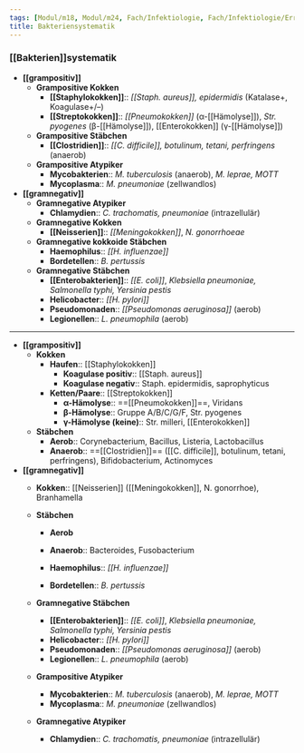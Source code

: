 ```yaml
---
tags: [Modul/m18, Modul/m24, Fach/Infektiologie, Fach/Infektiologie/Erreger/Bakterien]
title: Bakteriensystematik
---
```

### [[Bakterien]]systematik
- **[[grampositiv]]**
	- **Grampositive Kokken**
		- **[[Staphylokokken]]**:: *[[Staph. aureus]], epidermidis* (Katalase+, Koagulase+/–)
		- **[[Streptokokken]]**:: *[[Pneumokokken]]* (α-[[Hämolyse]]), *Str. pyogenes* (β-[[Hämolyse]]), [[Enterokokken]] (γ-[[Hämolyse]])
	- **Grampositive Stäbchen**
		- **[[Clostridien]]**:: *[[C. difficile]], botulinum, tetani, perfringens* (anaerob)
	- **Grampositive Atypiker**
		- **Mycobakterien**:: *M. tuberculosis* (anaerob), *M. leprae, MOTT*
		- **Mycoplasma**:: *M. pneumoniae* (zellwandlos)
- **[[gramnegativ]]**
	- **Gramnegative Atypiker**
		- **Chlamydien**:: *C. trachomatis, pneumoniae* (intrazellulär)
	- **Gramnegative Kokken**
		- **[[Neisserien]]**:: *[[Meningokokken]]*, *N. gonorrhoeae*
	- **Gramnegative kokkoide Stäbchen**
		- **Haemophilus**:: *[[H. influenzae]]*
		- **Bordetellen**:: *B. pertussis*
	- **Gramnegative Stäbchen**
		- **[[Enterobakterien]]**:: *[[E. coli]]*, *Klebsiella pneumoniae, Salmonella typhi, Yersinia pestis*
		- **Helicobacter**:: *[[H. pylori]]*
		- **Pseudomonaden**:: *[[Pseudomonas aeruginosa]]* (aerob)
		- **Legionellen**:: *L. pneumophila* (aerob)

---
- **[[grampositiv]]**
	- **Kokken**
		- **Haufen**:: [[Staphylokokken]]
			- **Koagulase positiv**:: [[Staph. aureus]]
			- **Koagulase negativ**:: Staph. epidermidis, saprophyticus
		- **Ketten/Paare**:: [[Streptokokken]]
			- **α-Hämolyse**:: ==[[Pneumokokken]]==, Viridans
			- **β-Hämolyse**:: Gruppe A/B/C/G/F, Str. pyogenes
			- **γ-Hämolyse (keine)**:: Str. milleri, [[Enterokokken]]
	- **Stäbchen**
		- **Aerob**:: Corynebacterium, Bacillus, Listeria, Lactobacillus
		- **Anaerob**:: ==[[Clostridien]]== ([[C. difficile]], botulinum, tetani, perfringens), Bifidobacterium, Actinomyces
- **[[gramnegativ]]**
	- **Kokken**:: [[Neisserien]] ([[Meningokokken]], N. gonorrhoe), Branhamella
	- **Stäbchen**
		- **Aerob**
		- **Anaerob**:: Bacteroides, Fusobacterium



		- **Haemophilus**:: *[[H. influenzae]]*
		- **Bordetellen**:: *B. pertussis*
	- **Gramnegative Stäbchen**
		- **[[Enterobakterien]]**:: *[[E. coli]]*, *Klebsiella pneumoniae, Salmonella typhi, Yersinia pestis*
		- **Helicobacter**:: *[[H. pylori]]*
		- **Pseudomonaden**:: *[[Pseudomonas aeruginosa]]* (aerob)
		- **Legionellen**:: *L. pneumophila* (aerob)


	- **Grampositive Atypiker**
		- **Mycobakterien**:: *M. tuberculosis* (anaerob), *M. leprae, MOTT*
		- **Mycoplasma**:: *M. pneumoniae* (zellwandlos)
	- **Gramnegative Atypiker**
		- **Chlamydien**:: *C. trachomatis, pneumoniae* (intrazellulär)
	